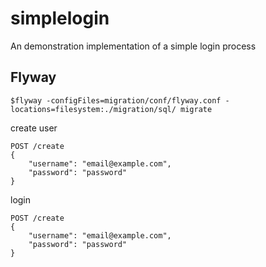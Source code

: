 # simplelogin
An demonstration implementation of a simple login process

## Flyway
`$flyway -configFiles=migration/conf/flyway.conf -locations=filesystem:./migration/sql/ migrate`

create user
```
POST /create
{
	"username": "email@example.com",
	"password": "password"
}
```

login 
```
POST /create
{
	"username": "email@example.com",
	"password": "password"
}
```